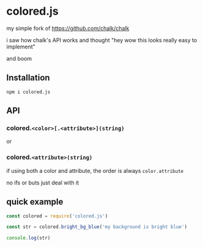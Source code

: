 # colored.js
my simple fork of https://github.com/chalk/chalk

i saw how chalk's API works and thought "hey wow this looks really easy to implement"

and boom

## Installation

```
npm i colored.js
```

## API

### colored.`<color>[.<attribute>](string)`

or

### colored.`<attribute>(string)`

if using both a color and attribute, the order is always `color.attribute`

no ifs or buts just deal with it

## quick example

```js
const colored = require('colored.js')

const str = colored.bright_bg_blue('my background is bright blue')

console.log(str)
```
